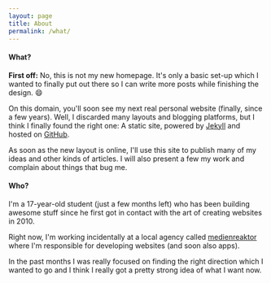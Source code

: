 ```yaml
---
layout: page
title: About
permalink: /what/
---
```


#### What?

**First off:** No, this is not my new homepage. It's only a basic set-up which I wanted to finally put out there so I can write more posts while finishing the design. :smile:

On this domain, you'll soon see my next real personal website (finally, since a few years). Well, I discarded many layouts and blogging platforms, but I think I finally found the right one: A static site, powered by [Jekyll][1] and hosted on [GitHub][2].

As soon as the new layout is online, I'll use this site to publish many of my ideas and other kinds of articles. I will also present a few my work and complain about things that bug me.

#### Who?

I'm a 17-year-old student (just a few months left) who has been building awesome stuff since he first got in contact with the art of creating websites in 2010.

Right now, I'm working incidentally at a local agency called [medienreaktor][3] where I'm responsible for developing websites (and soon also apps).

In the past months I was really focused on finding the right direction which I wanted to go and I think I really got a pretty strong idea of what I want now.

[1]: http://jekyllrb.com
[2]: https://github.com
[3]: http://www.medienreaktor.de